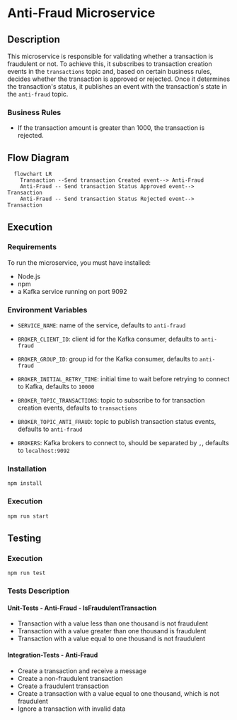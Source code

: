 # Anti-Fraud Microservice

## Description
This microservice is responsible for validating whether a transaction is fraudulent or not. To achieve this, it subscribes to transaction creation events in the `transactions` topic and, based on certain business rules, decides whether the transaction is approved or rejected. Once it determines the transaction's status, it publishes an event with the transaction's state in the `anti-fraud` topic.

### Business Rules
- If the transaction amount is greater than 1000, the transaction is rejected.

## Flow Diagram
```mermaid
  flowchart LR
    Transaction --Send transaction Created event--> Anti-Fraud
    Anti-Fraud -- Send transaction Status Approved event--> Transaction
    Anti-Fraud -- Send transaction Status Rejected event--> Transaction
```

## Execution
### Requirements
To run the microservice, you must have installed:
- Node.js
- npm
- a Kafka service running on port 9092

### Environment Variables
- `SERVICE_NAME`: name of the service, defaults to `anti-fraud`

- `BROKER_CLIENT_ID`: client id for the Kafka consumer, defaults to `anti-fraud`
- `BROKER_GROUP_ID`: group id for the Kafka consumer, defaults to `anti-fraud`
- `BROKER_INITIAL_RETRY_TIME`: initial time to wait before retrying to connect to Kafka, defaults to `10000`
- `BROKER_TOPIC_TRANSACTIONS`: topic to subscribe to for transaction creation events, defaults to `transactions`
- `BROKER_TOPIC_ANTI_FRAUD`: topic to publish transaction status events, defaults to `anti-fraud`
- `BROKERS`: Kafka brokers to connect to, should be separated by `,`, defaults to `localhost:9092`

### Installation
```
npm install
```

### Execution
```bash
npm run start
```

## Testing
### Execution
```
npm run test
```

### Tests Description
#### Unit-Tests - Anti-Fraud - IsFraudulentTransaction
- Transaction with a value less than one thousand is not fraudulent
- Transaction with a value greater than one thousand is fraudulent
- Transaction with a value equal to one thousand is not fraudulent

#### Integration-Tests - Anti-Fraud
- Create a transaction and receive a message
- Create a non-fraudulent transaction
- Create a fraudulent transaction
- Create a transaction with a value equal to one thousand, which is not fraudulent
- Ignore a transaction with invalid data
